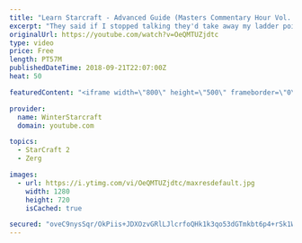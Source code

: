 ```yaml
---
title: "Learn Starcraft - Advanced Guide (Masters Commentary Hour Vol. 1)"
excerpt: "They said if I stopped talking they'd take away my ladder points. Next one I upload will have more terran/toss blame RNGesus."
originalUrl: https://youtube.com/watch?v=OeQMTUZjdtc
type: video
price: Free
length: PT57M
publishedDateTime: 2018-09-21T22:07:00Z
heat: 50

featuredContent: "<iframe width=\"800\" height=\"500\" frameborder=\"0\" src=\"https://www.youtube.com/embed/OeQMTUZjdtc\" allow=\"accelerometer; autoplay; encrypted-media; gyroscope; picture-in-picture\" allowfullscreen></iframe>"

provider:
  name: WinterStarcraft
  domain: youtube.com

topics:
  - StarCraft 2
  - Zerg

images:
  - url: https://i.ytimg.com/vi/OeQMTUZjdtc/maxresdefault.jpg
    width: 1280
    height: 720
    isCached: true

secured: "oveC9nysSqr/OkPiis+JDXOzvGRlLJlcrfoQHk1k3qo53dGTmkbt6p4+rSk1WdNRdlwGo9KJerHony74zYTnY2QffkuHtQJwpMkjHvY4r71n0pQBx66oPRk/0uWuFluZtZLnJ/8PJijeqLtHCVLA9LDQtmxDwUbU95Px2hEjYh2zkP1gq0rsoFU31SRqtT0KL7JLi1Rrhc1b7YHwf9QvEJEWJNYQyw+xc4LgqZj0vv2XSAc9M8S/OIt/yNn4eKTYS4TOeW1xjt1gO2ubeQQc0wGZ4C94YLvCeHULuVr3HMxt0Tvmq6i+Dz60bQ7WekrSEPTnuS/ib82BI1HuwpLEy9Yfi9tY2mV/+W6R2pVgev/2xoKK2eUzg9rw1Sl6lLmQDWbmV3iZZMI9BrSP5QouUGWmIg/32o5kOTK3nnP89uA=;kzIl073cOTmMTBj6tPzJug=="
---
```


